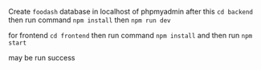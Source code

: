 Create `foodash` database in localhost of phpmyadmin
after this `cd backend`
then run command `npm install`
then `npm run dev`

for frontend `cd frontend`
then run command `npm install`
and then run `npm start`

may be run success
